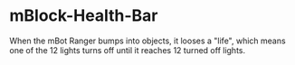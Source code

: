 # mBlock-Health-Bar
When the mBot Ranger bumps into objects, it looses a "life", which means one of the 12 lights turns off until it reaches 12 turned off lights.

